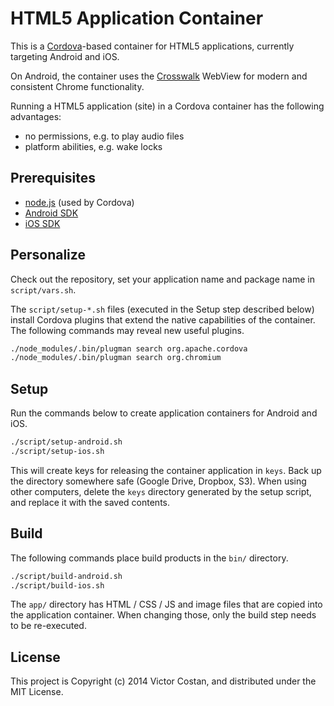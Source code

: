 # HTML5 Application Container

This is a [Cordova](http://cordova.apache.org/)-based container for HTML5
applications, currently targeting Android and iOS.

On Android, the container uses the [Crosswalk](https://crosswalk-project.org/)
WebView for modern and consistent Chrome functionality.

Running a HTML5 application (site) in a Cordova container has the following
advantages:

* no permissions, e.g. to play audio files
* platform abilities, e.g. wake locks


## Prerequisites

* [node.js](http://nodejs.org/) (used by Cordova)
* [Android SDK](https://developer.android.com/sdk/index.html)
* [iOS SDK](https://developer.apple.com/xcode/downloads/)


## Personalize

Check out the repository, set your application name and package name in
`script/vars.sh`.

The `script/setup-*.sh` files (executed in the Setup step described below)
install Cordova plugins that extend the native capabilities of the container.
The following commands may reveal new useful plugins.

```bash
./node_modules/.bin/plugman search org.apache.cordova
./node_modules/.bin/plugman search org.chromium
```


## Setup

Run the commands below to create application containers for Android and iOS.

```bash
./script/setup-android.sh
./script/setup-ios.sh
```

This will create keys for releasing the container application in `keys`. Back
up the directory somewhere safe (Google Drive, Dropbox, S3). When using other
computers, delete the `keys` directory generated by the setup script, and
replace it with the saved contents.


## Build

The following commands place build products in the `bin/` directory.

```bash
./script/build-android.sh
./script/build-ios.sh
```

The `app/` directory has HTML / CSS / JS and image files that are copied into
the application container. When changing those, only the build step needs to
be re-executed.


## License

This project is Copyright (c) 2014 Victor Costan, and distributed under the MIT
License.

